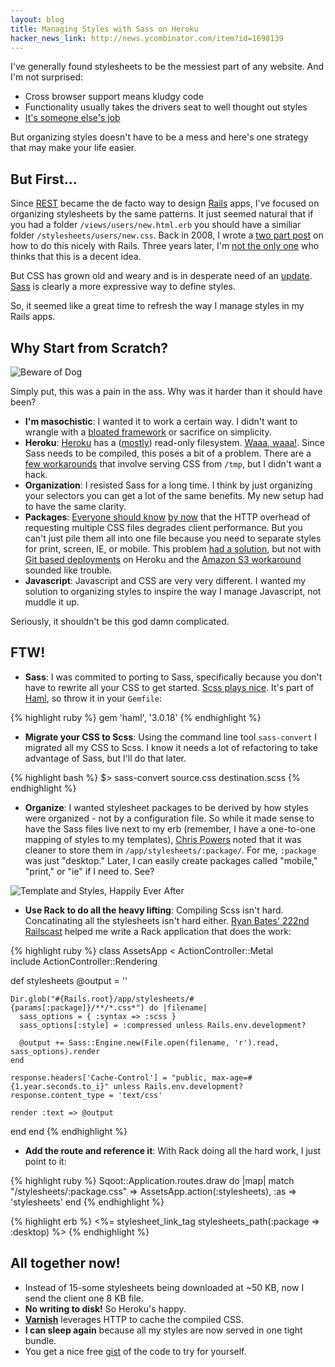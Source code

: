 ```yaml
---
layout: blog
title: Managing Styles with Sass on Heroku
hacker_news_link: http://news.ycombinator.com/item?id=1698139
---
```

I've generally found stylesheets to be the messiest part of any website. And I'm not surprised:

* Cross browser support means kludgy code
* Functionality usually takes the drivers seat to well thought out styles
* [It's someone else's job][1]

But organizing styles doesn't have to be a mess and here's one strategy that may make your life easier.

## But First...

Since [REST][17] became the de facto way to design [Rails][18] apps, I've focused on organizing stylesheets by the same patterns. It just seemed natural that if you had a folder <code>/views/users/new.html.erb</code> you should have a similiar folder <code>/stylesheets/users/new.css</code>. Back in 2008, I wrote a [two part post][2] on how to do this nicely with Rails. Three years later, I'm [not the only one][3] who thinks that this is a decent idea.

But CSS has grown old and weary and is in desperate need of an [update][13]. [Sass][4] is clearly a more expressive way to define styles.

So, it seemed like a great time to refresh the way I manage styles in my Rails apps.

## Why Start from Scratch?

<img src="http://farm5.static.flickr.com/4124/4994576910_2986eef71b_m_d.jpg" alt="Beware of Dog" title="Beware of Dog" class="right">

Simply put, this was a pain in the ass. Why was it harder than it should have been?

* **I'm masochistic**: I wanted it to work a certain way. I didn't want to wrangle with a [bloated framework][5] or sacrifice on simplicity.
* **Heroku**: [Heroku][14] has a ([mostly][19]) read-only filesystem. [Waaa, waaa!][15]. Since Sass needs to be compiled, this poses a bit of a problem. There are a [few workarounds][6] that involve serving CSS from <code>/tmp</code>, but I didn't want a hack.
* **Organization**: I resisted Sass for a long time. I think by just organizing your selectors you can get a lot of the same benefits. My new setup had to have the same clarity.
* **Packages**: [Everyone should know][7] [by now][8] that the HTTP overhead of requesting multiple CSS files degrades client performance. But you can't just pile them all into one file because you need to separate styles for print, screen, IE, or mobile. This problem [had a solution][9], but not with [Git based deployments][16] on Heroku and the [Amazon S3 workaround][10] sounded like trouble.
* **Javascript**: Javascript and CSS are very very different. I wanted my solution to organizing styles to inspire the way I manage Javascript, not muddle it up.

Seriously, it shouldn't be this god damn complicated.

## FTW!

* **Sass**: I was commited to porting to Sass, specifically because you don't have to rewrite all your CSS to get started. [Scss plays nice][20]. It's part of [Haml][21], so throw it in your <code>Gemfile</code>:

{% highlight ruby %}
gem 'haml', '3.0.18'
{% endhighlight %}

* **Migrate your CSS to Scss**: Using the command line tool <code>sass-convert</code> I migrated all my CSS to Scss. I know it needs a lot of refactoring to take advantage of Sass, but I'll do that later.

{% highlight bash %}
$> sass-convert source.css destination.scss
{% endhighlight %}

* **Organize**: I wanted stylesheet packages to be derived by how styles were organized - not by a configuration file. So while it made sense to have the Sass files live next to my erb (remember, I have a one-to-one mapping of styles to my templates), [Chris Powers][11] noted that it was cleaner to store them in <code>/app/stylesheets/:package/</code>. For me, <code>:package</code>  was just "desktop." Later, I can easily create packages called "mobile," "print," or "ie" if I need to. See?

<img src="http://farm5.static.flickr.com/4088/4994576870_31e45aceab_d.jpg" alt="Template and Styles, Happily Ever After" title="Template and Styles, Happily Ever After" />

* **Use Rack to do all the heavy lifting**: Compiling Scss isn't hard. Concatinating all the stylesheets isn't hard either. [Ryan Bates' 222nd Railscast][22] helped me write a Rack application that does the work:

{% highlight ruby %}
class AssetsApp < ActionController::Metal  
  include ActionController::Rendering

  def stylesheets
    @output = ''

    Dir.glob("#{Rails.root}/app/stylesheets/#{params[:package]}/**/*.css*") do |filename|
      sass_options = { :syntax => :scss }
      sass_options[:style] = :compressed unless Rails.env.development?

      @output += Sass::Engine.new(File.open(filename, 'r').read, sass_options).render
    end

    response.headers['Cache-Control'] = "public, max-age=#{1.year.seconds.to_i}" unless Rails.env.development?
    response.content_type = 'text/css'

    render :text => @output
  end
end
{% endhighlight %}

* **Add the route and reference it**: With Rack doing all the hard work, I just point to it:

{% highlight ruby %}
Sqoot::Application.routes.draw do |map|
  match "/stylesheets/:package.css" => AssetsApp.action(:stylesheets), :as => 'stylesheets'
end
{% endhighlight %}

{% highlight erb %}
<%= stylesheet_link_tag stylesheets_path(:package => :desktop) %>
{% endhighlight %}

## All together now!

* Instead of 15-some stylesheets being downloaded at ~50 KB, now I send the client one 8 KB file.
* **No writing to disk!** So Heroku's happy.
* **[Varnish][12]** leverages HTTP to cache the compiled CSS.
* **I can sleep again** because all my styles are now served in one tight bundle.
* You get a nice free [gist][23] of the code to try for yourself.


[1]: http://video.google.com/videoplay?docid=-4101280286098310645
[2]: http://avandamiri.com/2008/11/19/css-tricks-2-of-2-using-rails-to-manage-styles.html
[3]: http://2009.windycityrails.org/videos#8
[4]: http://sass-lang.com
[5]: http://compass-style.org/
[6]: http://github.com/pedro/hassle
[7]: http://developer.yahoo.com/yslow/
[8]: http://code.google.com/speed/page-speed/
[9]: http://synthesis.sbecker.net/pages/asset_packager
[10]: http://github.com/dim/sphere
[11]: http://chrisjpowers.com/
[12]: http://www.varnish-cache.org/
[13]: http://www.css3.info/
[14]: http://www.heroku.com
[15]: http://www.hulu.com/watch/19280/saturday-night-live-debbie-downer-birthday-party
[16]: http://docs.heroku.com/git
[17]: http://edgeguides.rubyonrails.org/routing.html
[18]: http://rubyonrails.org
[19]: http://docs.heroku.com/constraints#read-only-filesystem
[20]: http://sass-lang.com/docs/yardoc/file.SASS_CHANGELOG.html
[21]: http://haml-lang.com/
[22]: http://asciicasts.com/episodes/222-rack-in-rails-3
[23]: http://gist.github.com/581728
